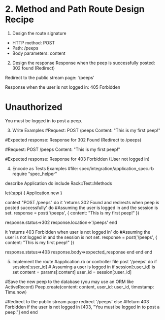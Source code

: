 # 2. Method and Path Route Design Recipe

1. Design the route signature
- HTTP method: POST
- Path: /peeps
- Body parameters: content

2. Design the response
Response when the peep is successfully posted: 302 found (Redirect)

Redirect to the public stream page: '/peeps'

Response when the user is not logged in: 405 Forbidden
<html>
  <head></head>
  <body>
    <h1>Unauthorized</h1>
    <div>You must be logged in to post a peep.</div>
  </body>
</html>

3. Write Examples
#Request:
POST /peeps
Content: "This is my first peep!"

#Expected response:
Response for 302 Found (Redirect to /peeps)

#Request:
POST /peeps
Content: "This is my first peep!"

#Expected response:
Response for 403 Forbidden (User not logged in)

4. Encode as Tests Examples
#file: spec/integration/application_spec.rb
require "spec_helper"

describe Application do
include Rack::Test::Methods

let(:app) { Application.new }

context "POST /peeps" do
it 'returns 302 Found and redirects when peep is posted successfully' do
#Assuming the user is logged in and the session is set.
response = post('/peeps', { content: "This is my first peep!" })

response.status=>302
response.location=>'/peeps'
end

it 'returns 403 Forbidden when user is not logged in' do
#Assuming the user is not logged in and the session is not set.
response = post('/peeps', { content: "This is my first peep!" })

response.status=>403
response.body=>expected_response
end
end
end

5. Implement the route
#application.rb or controller file
post '/peeps' do
if session[:user_id] # Assuming a user is logged in if session[:user_id] is set
content = params[:content]
user_id = session[:user_id]

#Save the new peep to the database (you may use an ORM like ActiveRecord)
Peep.create(content: content, user_id: user_id, timestamp: Time.now)

#Redirect to the public stream page
redirect '/peeps'
else
#Return 403 Forbidden if the user is not logged in
[403, "You must be logged in to post a peep."]
end
end
